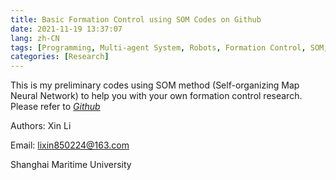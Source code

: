 ```yaml
---
title: Basic Formation Control using SOM Codes on Github
date: 2021-11-19 13:37:07
lang: zh-CN
tags: [Programming, Multi-agent System, Robots, Formation Control, SOM, Control, Decision Making, Neural Networks]
categories: [Research]
---
```


This is my preliminary codes using SOM method (Self-organizing Map Neural Network) to help you with your own formation control research. Please refer to *[Github](https://github.com/ayawaya2014/Formation_Control_SOM_1)*

Authors: Xin Li

Email: lixin850224@163.com

Shanghai Maritime University

